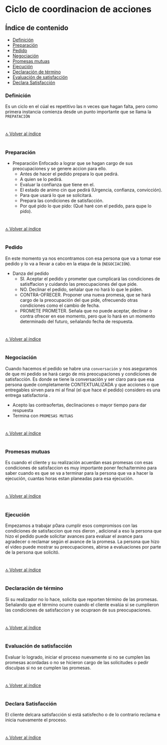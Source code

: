 # Ciclo de coordinacion de acciones




## Índice de contenido

*   [Definición](#definición)
*   [Preparación](#preparación)
*   [Pedido](#pedido)
*   [Negociación](#negociación)
*   [Promesas mutuas](#promesas-mutuas)
*   [Ejecución](#ejecución)
*   [Declaración de término](#Declaración-de-término)
*   [Evaluación de satisfacción](#evaluación-de-satisfacción)
*   [Declara Satisfacción](#declara-satisfacción)


### **Definición**

Es un ciclo en el cúal es repetitivo las n veces que hagan falta, pero como primera instancia comienza desde un punto importante que se llama la `PREPATACIÓN` 


#
[🔝 Volver al índice](#índice-de-contenido)
#


### **Preparación**

*  Preparación
Enfocado a lograr  que se hagan cargo de sus preocupaciones y se genere accion para ello.
   *  Antes de hacer el pedido prepara lo que pedirá.
   *  A quien se lo pedirá.
   *  Evaluar la confianza que tiene en el.
   *  El estado de animo cin que pedirá (Urgencia, confianza, convicción).
   *  Para que usará lo que se solicitará.
   *  Prepara las condiciones de satisfacción.
   *  Por qué pido lo que pido: (Qué haré con el pedido, para qupe lo pido).

#
[🔝 Volver al índice](#índice-de-contenido)
#

### **Pedido**

En este momento ya nos encontramos con esa persona que va a tomar ese pedido y lo va a llevar a cabo en la etapa de la (`NEGOCIACIÓN`).

* Danza del pedido
  * SI. Aceptar el pedido y prometer que cumplicará las condiciones de satisffacion y cuidando las preocupaciones del que pide.
  * NO. Declinar el pedido, señalar que no hará lo que le piden.
  * CONTRA-OFRECER. Proponer una nueva promesa, que se hará cargo de la preocupación del que pide, ofrecuendo otras condiciones como el cambio de fecha.
  * PROMETE PROMETER. Señala que no puede aceptar, declinar o contra ofrecer en ese momento, pero que lo hará en un momento determinado del futuro, señalando fecha de respuesta.

#
[🔝 Volver al índice](#índice-de-contenido)
#


### **Negociación**

Cuando hacemos el pedido se habre una `conversación` y nos aseguramos de que mi pedido se hará cargo de mis preocupaciones y condiciones de satisfacción. Es donde se tiene la conversación y ser claro para que esa persona quede completamente CONTEXTUALIZADA y que acciones o que entregables sirven para mi al final (el que hace el pedido) considero es una entrega satisfactoria .

* Acepto las contraofertas, declinaciones o mayor tiempo para dar respuesta
* Termina con `PROMESAS MUTUAS`

#
[🔝 Volver al índice](#índice-de-contenido)
#

### **Promesas mutuas**

Es cuando el cliente y su realización acuerdan esas promesas con esas condiciones de satisfaccion es muy importante poner fecha/termino para saber cuando es que se va a terminar para la persona que va a hacer la ejecución, cuantas horas estan planeadas para esa ejecución.

#
[🔝 Volver al índice](#índice-de-contenido)
#


### **Ejecución**

Empezamos a trabajar p0ara cumplir esos compromisos con las condiciones de satisfaccion que nos dieron , adicional a eso la persona que hizo el pedido puede solicitar avances para evaluar el avance para agradecer o reclamar según el avance de la promesa.
La persona que hizo el video puede mostrar su preocupaciones, abirse a evaluaciones por parte de la persona que solicitó.

#
[🔝 Volver al índice](#índice-de-contenido)
#

### **Declaración de término**
Si su realizador no lo hace, solicita que reporten término de las promesas. Señalando que el término ocurre cuando el cliente evalúa si se cumplieron las condiciones de satisfaccion y se ocupraon de sus preocupaciones.

#
[🔝 Volver al índice](#índice-de-contenido)
#

### **Evaluación de satisfacción**

Evaluar lo logrado, iniciar el proceso nuevamente si no se cumplen las promesas acordadas o no se hicieron cargo de las solicitudes o pedir disculpas si no se cumplen las promesas.

#
[🔝 Volver al índice](#índice-de-contenido)
#

### **Declara Satisfacción**

El cliente delcara satisfacción si está satisfecho o de lo contrario reclama e inicia nuevamente el proceso.

#
[🔝 Volver al índice](#índice-de-contenido)
#
